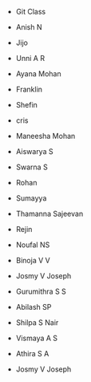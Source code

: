 - Git Class

- Anish N
- Jijo
- Unni A R
- Ayana Mohan
- Franklin 
- Shefin
- cris
- Maneesha Mohan
- Aiswarya S
- Swarna S
- Rohan
- Sumayya
- Thamanna Sajeevan
- Rejin
- Noufal NS
- Binoja V V
- Josmy V Joseph
- Gurumithra S S
- Abilash SP
- Shilpa S Nair
- Vismaya A S
- Athira S A
- Josmy V Joseph

